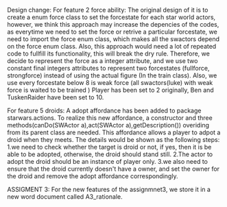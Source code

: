 Design change:
For feature 2 force ability:
The original design of it is to create a enum force class to set the forcestate for each star world actors,
however, we think this approach may increase the depencies of the codes, as everytime we need to set the force or retrive a particular forcestate, we need to import the force enum class, which makes all the swactors depend on the force enum class. Also, this approach would need a lot of repeated code to fullfill its functionality, this will break the dry rule.
Therefore, we decide to represent the force as a integer attribute, and we use two constant final integers attributes to represent two forcestates (fullforce, strongforce) instead of using the actual figure (In the train class). Also, we use every forcestate below 8 is weak force (all swactors(luke) with weak force is waited to be trained )
Player has been set to 2 originally, Ben and TuskenRaider have been set to 10.


For feature 5 droids:
A adopt affordance has been added to package starwars.actions.
To realize this new affordance, a constructor and three methods(canDo(SWActor a),act(SWActor a),getDescription()) overiding from its parent class are needed.
This affordance allows a player to adpot a droid when they meets. The details would be shown as the following steps:
1.we need to check whether the target is droid or not, if yes, then it is be able to be adopted, otherwise, the droid should stand still.
2.The actor to adopt the droid should be an instance of player only.
3.we also need to ensure that the droid currently doesn't have a owner, and set the owner for the droid and remove the adopt affordance correspondingly.
 

ASSIGMENT 3:
For the new features of the assignmnet3, we store it in a new word document called A3_rationale.